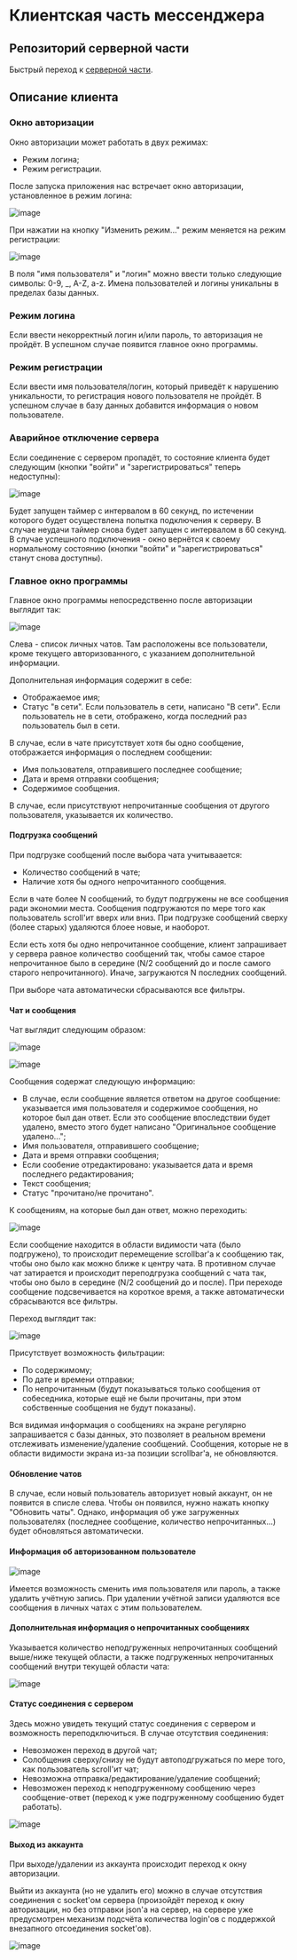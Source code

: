 # Клиентская часть мессенджера

## Репозиторий серверной части
Быстрый переход к [серверной части](https://github.com/Firegreat78/msg_server).

## Описание клиента

### Окно авторизации

Окно авторизации может работать в двух режимах:
- Режим логина;
- Режим регистрации.


После запуска приложения нас встречает окно авторизации, установленное в режим логина:

![image](https://github.com/user-attachments/assets/bccbde89-79bc-4ddb-851e-57b5fb776d98)

При нажатии на кнопку "Изменить режим..." режим меняется на режим регистрации:

![image](https://github.com/user-attachments/assets/657b783e-dd7c-4a5b-9e0c-0aaadda037de)

В поля "имя пользователя" и "логин" можно ввести только следующие символы: 0-9, _, A-Z, a-z. Имена пользователей и логины уникальны в пределах базы данных.

### Режим логина

Если ввести некорректный логин и/или пароль, то авторизация не пройдёт. В успешном случае появится главное окно программы.

### Режим регистрации

Если ввести имя пользователя/логин, который приведёт к нарушению уникальности, то регистрация нового пользователя не пройдёт. В успешном случае в базу данных добавится информация о новом пользователе.

### Аварийное отключение сервера

Если соединение с сервером пропадёт, то состояние клиента будет следующим (кнопки "войти" и "зарегистрироваться" теперь недоступны):

![image](https://github.com/user-attachments/assets/57dd047f-0c3f-4bdf-b3bd-56ad7efc2153)

Будет запущен таймер с интервалом в 60 секунд, по истечении которого будет осуществлена попытка подключения к серверу. 
В случае неудачи таймер снова будет запущен с интервалом в 60 секунд. 
В случае успешного подключения - окно вернётся к своему нормальному состоянию (кнопки "войти" и "зарегистрироваться" станут снова доступны).

### Главное окно программы

Главное окно программы непосредственно после авторизации выглядит так:

![image](https://github.com/user-attachments/assets/78f7099b-a934-4177-b1f8-52c54dea9b69)

Слева - список личных чатов. Там расположены все пользователи, кроме текущего авторизованного, с указанием дополнительной информации.

Дополнительная информация содержит в себе:
- Отображаемое имя;
- Статус "в сети". Если пользователь в сети, написано "В сети". Если пользователь не в сети, отображено, когда последний раз пользователь был в сети.

В случае, если в чате присутствует хотя бы одно сообщение, отображается информация о последнем сообщении:
- Имя пользователя, отправившего последнее сообщение;
- Дата и время отправки сообщения;
- Содержимое сообщения.

В случае, если присутствуют непрочитанные сообщения от другого пользователя, указывается их количество.

#### Подгрузка сообщений

При подгрузке сообщений после выбора чата учитываается:
- Количество сообщений в чате;
- Наличие хотя бы одного непрочитанного сообщения.

Если в чате более N сообщений, то будут подгружены не все сообщения ради экономии места. 
Сообщения подгружаются по мере того как пользователь scroll'ит вверх или вниз. 
При подгрузке сообщений сверху (более старых) удаляются блоее новые, и наоборот.

Если есть хотя бы одно непрочитанное сообщение, клиент запрашивает у сервера равное количество сообщений так, чтобы самое старое непрочитанное было в середине (N/2 сообщений до и после самого старого непрочитанного).
Иначе, загружаются N последних сообщений.

При выборе чата автоматически сбрасываются все фильтры.

#### Чат и сообщения

Чат выглядит следующим образом:

![image](https://github.com/user-attachments/assets/56ad1e69-b996-4da6-b219-aecf1b3f615b)

![image](https://github.com/user-attachments/assets/66818c94-d6de-4de1-93ba-e0302ea1c0bf)


Сообщения содержат следующую информацию:
- В случае, если сообщение является ответом на другое сообщение: указывается имя пользователя и содержимое сообщения, но которое был дан ответ.
  Если это сообщение впоследствии будет удалено, вместо этого будет написано "Оригинальное сообщение удалено...";
- Имя пользователя, отправившего сообщение;
- Дата и время отправки сообщения;
- Если сообение отредактировано: указывается дата и время последнего редактирования;
- Текст сообщения;
- Статус "прочитано/не прочитано".

К сообщениям, на которые был дан ответ, можно переходить:

![image](https://github.com/user-attachments/assets/f6c8a20b-2e70-4391-b7f6-cb1dba6426a8)

Если сообщение находится в области видимости чата (было подгружено), то происходит перемещение scrollbar'а к сообщению так, чтобы оно было как можно ближе к центру чата.
В противном случае чат затирается и происходит переподгрузка сообщений с чата так, чтобы оно было в середине (N/2 сообщений до и после). 
При переходе сообщение подсвечивается на короткое время, а также автоматически сбрасываются все фильтры.

Переход выглядит так:

![image](https://github.com/user-attachments/assets/86407ca3-a6d1-47bf-9a6e-38161f6e3b57)

Присутствует возможность фильтрации:
- По содержимому;
- По дате и времени отправки;
- По непрочитанным (будут показываться только сообщения от собеседника, которые ещё не были прочитаны, при этом собственные сообщения не будут показаны).

Вся видимая информация о сообщениях на экране регулярно запрашивается с базы данных, это позволяет в реальном времени отслеживать изменение/удаление сообщений.
Сообщения, которые не в области видимости экрана из-за позиции scrollbar'а, не обновляются.

#### Обновление чатов

В случае, если новый пользователь авторизует новый аккаунт, он не появится в списле слева. Чтобы он появился, нужно нажать кнопку "Обновить чаты". 
Однако, информация об уже загруженных пользователях (последнее сообщение, количество непрочитанных...) будет обновляться автоматически.

#### Информация об авторизованном пользователе

![image](https://github.com/user-attachments/assets/92e2d66a-09d6-4425-b2e5-7fc4a44bdf85)

Имеется возможность сменить имя пользователя или пароль, а также удалить учётную запись.
При удалении учётной записи удаляются все сообщения в личных чатах с этим пользователем. 

#### Дополнительная информация о непрочитанных сообщениях

Указывается количество неподгруженных непрочитанных сообщений выше/ниже текущей области, а также подгруженных непрочитанных сообщений внутри текущей области чата: 

![image](https://github.com/user-attachments/assets/5f66d23e-72a2-40ba-8af2-f3c215208cb1)

#### Статус соединения с сервером

Здесь можно увидеть текущий статус соединения с сервером и возможность переподключиться. В случае отсутствия соединения:
- Невозможен переход в другой чат;
- Солобщения сверху/снизу не будут автоподгружаться по мере того, как пользователь scroll'ит чат;
- Невозможна отправка/редактирование/удаление сообщений;
- Невозможен переход к неподгруженному сообщению через сообщение-ответ (переход к уже подгруженному сообщению будет работать).

![image](https://github.com/user-attachments/assets/d3fb5188-3b26-416d-b587-dea4bec518d1)

#### Выход из аккаунта

При выходе/удалении из аккаунта происходит переход к окну авторизации.

Выйти из аккаунта (но не удалить его) можно в случае отсутствия соединения с socket'ом сервера 
(произойдёт переход к окну авторизации, но без отправки json'а на сервер, 
на сервере уже предусмотрен механизм подсчёта количества login'ов с поддержкой внезапного отсоединения socket'ов).

![image](https://github.com/user-attachments/assets/9a2fb8fa-7d1a-4a23-99af-71af7cec2647)

